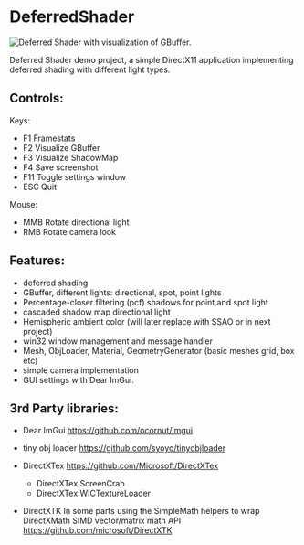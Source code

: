 # DeferredShader

![Deferred Shader with visualization of GBuffer.](https://i2.wp.com/heikkili.kapsi.fi/blog/wp-content/uploads/2019/09/screenshot_1.jpg)

Deferred Shader demo project, a simple DirectX11 application implementing deferred shading with different light types.


## Controls:

Keys:
- F1 Framestats
- F2 Visualize GBuffer
- F3 Visualize ShadowMap
- F4 Save screenshot
- F11 Toggle settings window
- ESC Quit

Mouse:
- MMB Rotate directional light
- RMB Rotate camera look 

## Features:
 
- deferred shading
- GBuffer, different lights: directional, spot, point lights
- Percentage-closer filtering (pcf) shadows for point and spot light
- cascaded shadow map directional light
- Hemispheric ambient color (will later replace with SSAO or in next project)
- win32 window management and message handler
- Mesh, ObjLoader, Material, GeometryGenerator (basic meshes grid, box etc)
- simple camera implementation
- GUI settings with Dear ImGui.


## 3rd Party libraries:
- Dear ImGui
https://github.com/ocornut/imgui

- tiny obj loader
https://github.com/syoyo/tinyobjloader

- DirectXTex
https://github.com/Microsoft/DirectXTex
  - DirectXTex ScreenCrab
  - DirectXTex WICTextureLoader

- DirectXTK
In some parts using the SimpleMath helpers to wrap DirectXMath SIMD vector/matrix math API
https://github.com/microsoft/DirectXTK
